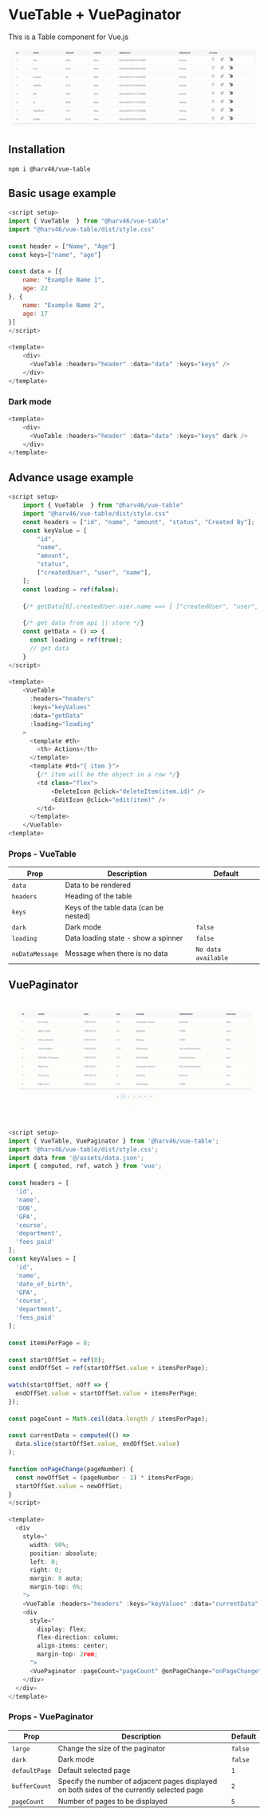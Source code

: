 # VueTable + VuePaginator

This is a Table component for Vue.js

![VueTable demo](demo.gif)

## Installation

```
npm i @harv46/vue-table
```

## Basic usage example

```js
<script setup>
import { VueTable  } from "@harv46/vue-table"
import "@harv46/vue-table/dist/style.css"

const header = ["Name", "Age"]
const keys=["name", "age"]

const data = [{
    name: "Example Name 1",
    age: 22
}, {
    name: "Example Name 2",
    age: 17
}]
</script>

<template>
    <div>
      <VueTable :headers="header" :data="data" :keys="keys" />
    </div>
</template>
```

### Dark mode

```js
<template>
    <div>
      <VueTable :headers="header" :data="data" :keys="keys" dark />
    </div>
</template>
```

## Advance usage example

```js
<script setup>
    import { VueTable  } from "@harv46/vue-table"
    import "@harv46/vue-table/dist/style.css"
    const headers = ["id", "name", "amount", "status", "Created By"];
    const keyValue = [
        "id",
        "name",
        "amount",
        "status",
        ["createdUser", "user", "name"],
    ];
    const loading = ref(false);

    {/* getData[0].createdUser.user.name ==> [ ["createdUser", "user", "name"] ] */}

    {/* get data from api || store */}
    const getData = () => {
      const loading = ref(true);
      // get data
    }
</script>

<template>
    <VueTable
      :headers="headers"
      :keys="keyValues"
      :data="getData"
      :loading="loading"
    >
      <template #th>
        <th> Actions</th>
      </template>
      <template #td="{ item }">
        {/* item will be the object in a row */}
        <td class="flex">
            <DeleteIcon @click="deleteItem(item.id)" />
            <EditIcon @click="edit(item)" />
        </td>
      </template>
    </VueTable>
<template>
```

### Props - VueTable

| Prop            | Description                            | Default             |
| --------------- | -------------------------------------- | ------------------- |
| `data`          | Data to be rendered                    |                     |
| `headers`       | Heading of the table                   |                     |
| `keys`          | Keys of the table data (can be nested) |                     |
| `dark`          | Dark mode                              | `false`             |
| `loading`       | Data loading state - show a spinner    | `false`             |
| `noDataMessage` | Message when there is no data          | `No data available` |

## VuePaginator

![VueTable Pagination demo](paginationdemo.gif)

```js

<script setup>
import { VueTable, VuePaginator } from '@harv46/vue-table';
import '@harv46/vue-table/dist/style.css';
import data from '@/assets/data.json';
import { computed, ref, watch } from 'vue';

const headers = [
  'id',
  'name',
  'DOB',
  'GPA',
  'course',
  'department',
  'fees paid'
];
const keyValues = [
  'id',
  'name',
  'date_of_birth',
  'GPA',
  'course',
  'department',
  'fees_paid'
];

const itemsPerPage = 8;

const startOffSet = ref(0);
const endOffSet = ref(startOffSet.value + itemsPerPage);

watch(startOffSet, nOff => {
  endOffSet.value = startOffSet.value + itemsPerPage;
});

const pageCount = Math.ceil(data.length / itemsPerPage);

const currentData = computed(() =>
  data.slice(startOffSet.value, endOffSet.value)
);

function onPageChange(pageNumber) {
  const newOffSet = (pageNumber - 1) * itemsPerPage;
  startOffSet.value = newOffSet;
}
</script>

<template>
  <div
    style="
      width: 90%;
      position: absolute;
      left: 0;
      right: 0;
      margin: 0 auto;
      margin-top: 6%;
    ">
    <VueTable :headers="headers" :keys="keyValues" :data="currentData" />
    <div
      style="
        display: flex;
        flex-direction: column;
        align-items: center;
        margin-top: 2rem;
      ">
      <VuePaginator :pageCount="pageCount" @onPageChange="onPageChange" />
    </div>
  </div>
</template>

```

### Props - VuePaginator

| Prop          | Description                                                                                 | Default |
| ------------- | ------------------------------------------------------------------------------------------- | ------- |
| `large`       | Change the size of the paginator                                                            | `false` |
| `dark`        | Dark mode                                                                                   | `false` |
| `defaultPage` | Default selected page                                                                       | `1`     |
| `bufferCount` | Specify the number of adjacent pages displayed on both sides of the currently selected page | `2`     |
| `pageCount`   | Number of pages to be displayed                                                             | `5`     |
